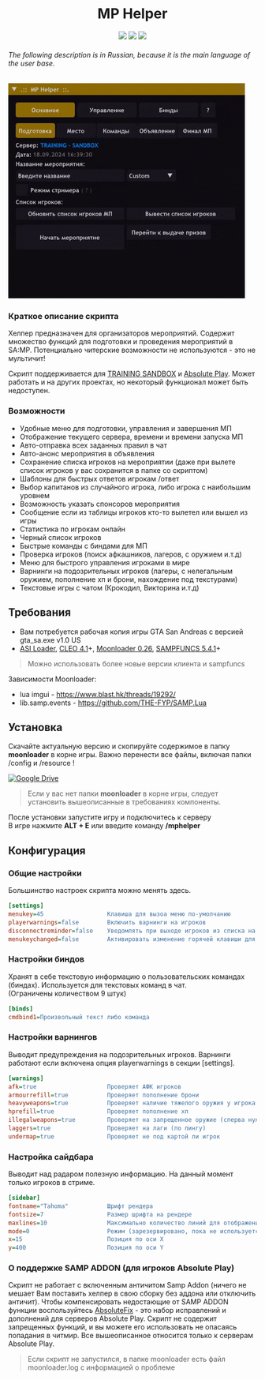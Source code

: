 <h1 align="center">MP Helper</h1>
<p align="center">
    <a href="https://www.sa-mp.mp/"><img src="https://img.shields.io/badge/made%20for-GTA%20SA--MP-blue"></a>
     <a href="https://training-server.com/"><img src="https://img.shields.io/badge/Server-TRAINING%20SANDBOX%20-yellow"></a>
    <a href="https://gta-samp.ru/"><img src="https://img.shields.io/badge/Server-Absolute%20Play-red"></a>
</p>

###### The following description is in Russian, because it is the main language of the user base.

![logo](https://github.com/ins1x/moonloader-scripts/raw/main/mphelper/moonloader/resource/mphelper/demo.gif)

### Краткое описание скрипта
Хелпер предназначен для организаторов мероприятий. Содержит множество функций для подготовки и проведения мероприятий в SA:MP.
Потенциально читерские возможности не используются - это не мультичит!   

Скрипт поддерживается для [TRAINING SANDBOX](https://training-server.com/) и [Absolute Play](https://sa-mp.ru/). Может работать и на других проектах, но некоторый функционал может быть недоступен. 

### Возможности
- Удобные меню для подготовки, управления и завершения МП
- Отображение текущего сервера, времени и времени запуска МП
- Авто-отправка всех заданных правил в чат
- Авто-анонс мероприятия в объявления
- Сохранение списка игроков на мероприятии (даже при вылете список игроков у вас сохранится в папке со скриптом)
- Шаблоны для быстрых ответов игрокам /ответ
- Выбор капитанов из случайного игрока, либо игрока с наибольшим уровнем
- Возможность указать спонсоров мероприятия
- Сообщение если из таблицы игроков кто-то вылетел или вышел из игры
- Статистика по игрокам онлайн
- Черный список игроков
- Быстрые команды с биндами для МП
- Проверка игроков (поиск афкашников, лагеров, с оружием и.т.д)
- Меню для быстрого управления игроками в мире
- Варнинги на подозрительных игроков (лагеры, с нелегальным оружием, пополнение хп и брони, нахождение под текстурами)
- Текстовые игры с чатом (Крокодил, Викторина и.т.д)

## Требования
- Вам потребуется рабочая копия игры GTA San Andreas с версией gta_sa.exe v1.0 US
- [ASI Loader](https://www.gtagarage.com/mods/show.php?id=21709), [CLEO 4.1](https://cleo.li/ru)+, [Moonloader 0.26](https://www.blast.hk/threads/13305/), [SAMPFUNCS 5.4.1](https://www.blast.hk/threads/17/)+

> Можно использовать более новые версии клиента и sampfuncs

Зависимости Moonloader:
* lua imgui - https://www.blast.hk/threads/19292/
* lib.samp.events - https://github.com/THE-FYP/SAMP.Lua

## Установка

Скачайте актуальную версию и скопируйте содержимое в папку **moonloader** в корне игры. Важно перенести все файлы, включая папки /config и /resource ! 

<!-- [![GitHub](https://img.shields.io/badge/DOWNLOAD%20-696969?style=for-the-badge&logo=github&logoColor=white)](https://github.com/ins1x/moonloader-scripts/blob/main/mphelper/mphelper.lua) -->
[![Google Drive](https://img.shields.io/badge/Google%20Drive-4285F4?style=for-the-badge&logo=googledrive&logoColor=white)](https://drive.google.com/drive/folders/1dfDp-OkhLMfO8O8Mkll7VLgCtgzaTlqW?usp=drive_link)

> Если у вас нет папки **moonloader** в корне игры, следует установить вышеописанные в  требованиях компоненты.

После установки запустите игру и подключитесь к серверу  
В игре нажмите **ALT + E** или введите команду **/mphelper**

## Конфигурация

### Общие настройки 
Большинство настроек скрипта можно менять здесь.
```INI
[settings]
menukey=45                  Клавиша для вызоа меню по-умолчанию
playerwarnings=false        Включить варнинги на игроков
disconnectreminder=false    Уведомлять при выходе игроков из списка на МП
menukeychanged=false        Активировать изменение горячей клавиши для вызова главного меню

```

### Настройки биндов
Хранят в себе текстовую информацию о пользовательских командах (биндах). Используется для текстовых команд в чат.  
(Ограничены количеством 9 штук)  
```INI
[binds]
cmdbind1=Произвольный текст либо команда
```

### Настройки варнингов  
Выводит предупреждения на подозрительных игроков. Варнинги работают если включена опция playerwarnings в секции [settings].  

```INI
[warnings]
afk=true                    Проверяет АФК игроков
armourrefill=true           Проверяет пополнение брони
heavyweapons=true           Проверяет наличие тяжелого оружия у игрока в руках
hprefill=true               Проверяет пополнение хп
illegalweapons=true         Проверяет на запрещенное оружие (сперва нужно будет указать какое разрешено)
laggers=true                Проверяет на лаги (по пингу)
undermap=true               Проверяет не под картой ли игрок
```

### Настройка сайдбара
Выводит над радаром полезную информацию. На данный момент только игроков в стриме.

```INI
[sidebar]
fontname="Tahoma"           Шрифт рендера
fontsize=7                  Размер шрифта на рендере
maxlines=10                 Максимально количество линий для отображения
mode=0                      Режим (зарезервировано, пока не используется)
x=15                        Позиция по оси X
y=400                       Позиция по оси Y  
```

### О поддержке SAMP ADDON (для игроков Absolute Play)
Скрипт не работает с включенным античитом Samp Addon (ничего не мешает Вам поставить хелпер в свою сборку без аддона или отключить античит).
Чтобы компенсировать недостающие от SAMP ADDON функции воспользуйтесь [AbsoluteFix](https://github.com/ins1x/moonloader-scripts/tree/main/absolute-play/absolutefix) - это набор исправлений и дополнений для серверов Absolute Play.
Скрипт не содержит запрещенных функций, и вы можете его использовать не опасаясь попадания в читмир. Все вышеописанное относится только к серверам Absolute Play.  

> Если скрипт не запустился, в папке moonloader есть файл moonloader.log с информацией о проблеме 
